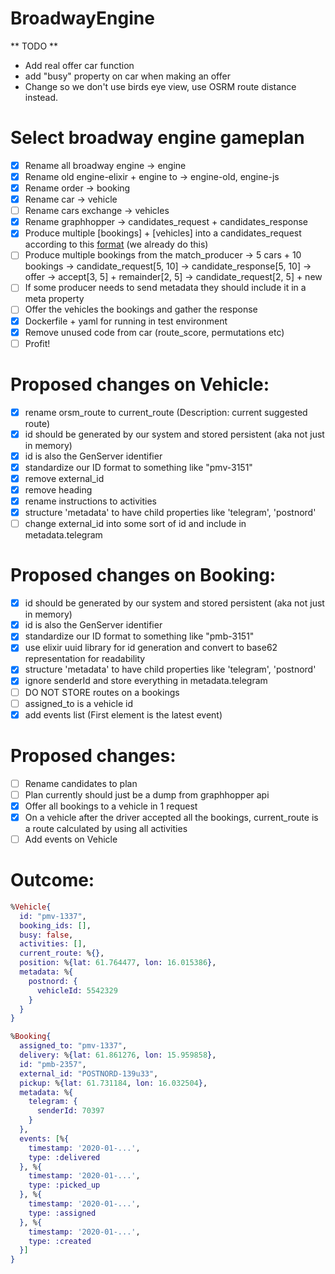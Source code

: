 # BroadwayEngine

** TODO **

- Add real offer car function
- add "busy" property on car when making an offer
- Change so we don't use birds eye view, use OSRM route distance instead.

# Select broadway engine gameplan

- [x] Rename all broadway engine -> engine
- [x] Rename old engine-elixir + engine to -> engine-old, engine-js
- [x] Rename order -> booking
- [x] Rename car -> vehicle
- [ ] Rename cars exchange -> vehicles
- [x] Rename graphhopper -> candidates_request + candidates_response
- [x] Produce multiple [bookings] + [vehicles] into a candidates_request according to this [format](https://docs.graphhopper.com/#tag/Route-Optimization-API)
      (we already do this)
- [ ] Produce multiple bookings from the match_producer
      -> 5 cars + 10 bookings -> candidate_request[5, 10] -> candidate_response[5, 10] -> offer -> accept[3, 5] + remainder[2, 5] -> candidate_request[2, 5] + new
- [ ] If some producer needs to send metadata they should include it in a meta property
- [ ] Offer the vehicles the bookings and gather the response
- [x] Dockerfile + yaml for running in test environment
- [x] Remove unused code from car (route_score, permutations etc)
- [ ] Profit!

# Proposed changes on Vehicle:

- [x] rename orsm_route to current_route (Description: current suggested route)
- [x] id should be generated by our system and stored persistent (aka not just in memory)
- [x] id is also the GenServer identifier
- [x] standardize our ID format to something like "pmv-3151"
- [x] remove external_id
- [x] remove heading
- [x] rename instructions to activities
- [x] structure 'metadata' to have child properties like 'telegram', 'postnord'
- [ ] change external_id into some sort of id and include in metadata.telegram

# Proposed changes on Booking:

- [x] id should be generated by our system and stored persistent (aka not just in memory)
- [x] id is also the GenServer identifier
- [x] standardize our ID format to something like "pmb-3151"
- [x] use elixir uuid library for id generation and convert to base62 representation for readability
- [x] structure 'metadata' to have child properties like 'telegram', 'postnord'
- [x] ignore senderId and store everything in metadata.telegram
- [ ] DO NOT STORE routes on a bookings
- [ ] assigned_to is a vehicle id
- [x] add events list (First element is the latest event)

# Proposed changes:

- [ ] Rename candidates to plan
- [ ] Plan currently should just be a dump from graphhopper api
- [x] Offer all bookings to a vehicle in 1 request
- [x] On a vehicle after the driver accepted all the bookings, current_route is a route calculated by using all activities
- [ ] Add events on Vehicle

# Outcome:

```elixir
%Vehicle{
  id: "pmv-1337",
  booking_ids: [],
  busy: false,
  activities: [],
  current_route: %{},
  position: %{lat: 61.764477, lon: 16.015386},
  metadata: %{
    postnord: {
      vehicleId: 5542329
    }
  }
}

%Booking{
  assigned_to: "pmv-1337",
  delivery: %{lat: 61.861276, lon: 15.959858},
  id: "pmb-2357",
  external_id: "POSTNORD-139u33",
  pickup: %{lat: 61.731184, lon: 16.032504},
  metadata: %{
    telegram: {
      senderId: 70397
    }
  },
  events: [%{
    timestamp: '2020-01-...',
    type: :delivered
  }, %{
    timestamp: '2020-01-...',
    type: :picked_up
  }, %{
    timestamp: '2020-01-...',
    type: :assigned
  }, %{
    timestamp: '2020-01-...',
    type: :created
  }]
}
```
